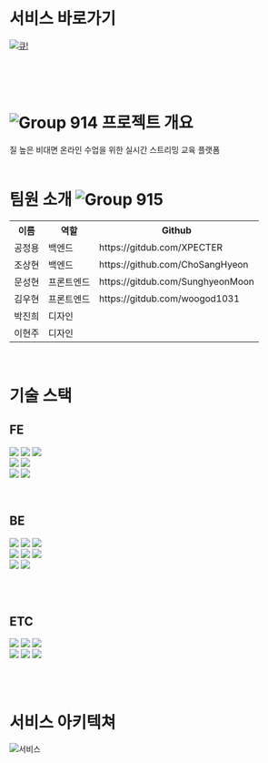 # 서비스 바로가기
[![큐!](https://user-images.githubusercontent.com/75469212/161385626-4f27e984-73a6-4dab-bd65-26e621277f2e.png)](everyque.com)

<br>
<br>
<br>

# ![Group 914](https://user-images.githubusercontent.com/75469212/161385687-89427e8a-f856-42e7-95c4-87de710b9efa.png) 프로젝트 개요
질 높은 비대면 온라인 수업을 위한 실시간 스트리밍 교육 플랫폼
<br>
<br>

# 팀원 소개 ![Group 915](https://user-images.githubusercontent.com/75469212/161385748-951e7cfb-8949-4610-90cc-4b9f4d3f7109.png)

<table>
  <tr>
    <th>이름</th>
    <th>역할</th>
    <th>Github</th>
  </tr>
    <tr>
    <td>공정용</td>
    <td>백엔드</td>
    <td>https://gitdub.com/XPECTER</td>
  </tr>
    <tr>
    <td>조상현</td>
    <td>백엔드</td>
    <td>https://github.com/ChoSangHyeon</td>
  </tr>
  <tr>
    <td>문성현</td>
    <td>프론트엔드</td>
    <td>https://gitdub.com/SunghyeonMoon</td>
  </tr>  
  <tr>
    <td>김우현</td>
    <td>프론트엔드</td>
    <td>https://gitdub.com/woogod1031</td>
  </tr>
    <tr>
    <td>박진희</td>
    <td>디자인</td>
    <td></td>
  </tr>
    <tr>
    <td>이현주</td>
    <td>디자인</td>
    <td></td>
  </tr>
</table>

<br>

# 기술 스택

## FE

<img src="https://img.shields.io/badge/React-61DAFB?style=for-the-badge&logo=React&logoColor=000000"/> <img src="https://img.shields.io/badge/Redux-764ABC?style=for-the-badge&logo=Redux&logoColor=FFFFFF"/> <img src="https://img.shields.io/badge/TypeScript-3178C6?style=for-the-badge&logo=TypeScript&logoColor=FFFFFF"/>  
<img src="https://img.shields.io/badge/styled-components-DB7093?style=for-the-badge&logo=styled-components&logoColor=FFFFFF"/>
<img src="https://img.shields.io/badge/Router-CA4245?style=for-the-badge&logo=React Router&logoColor=FFFFFF"/>
<br>
<img src="https://img.shields.io/badge/Socket.io-010101?style=for-the-badge&logo=Socket.io&logoColor=FFFFFF"/>
<img src="https://img.shields.io/badge/JSON Web Tokens-000000?style=for-the-badge&logo=JSON Web Tokens&logoColor=FFFFFF"/>

<br />


## BE

<img src="https://img.shields.io/badge/NestJS-E0234E?style=for-the-badge&logo=NestJS&logoColor=FFFFFF"/> <img src="https://img.shields.io/badge/TypeScript-3178C6?style=for-the-badge&logo=TypeScript&logoColor=FFFFFF"/> <img src="https://img.shields.io/badge/MySQL-4479A1?style=for-the-badge&logo=MySQL&logoColor=000000"/>  
<img src="https://img.shields.io/badge/Jenkins-D24939?style=for-the-badge&logo=Jenkins&logoColor=000000"/>
<img src="https://img.shields.io/badge/Docker-2496ED?style=for-the-badge&logo=Docker&logoColor=000000"/>
<img src="https://img.shields.io/badge/FFmpeg-007808?style=for-the-badge&logo=FFmpeg&logoColor=000000"/>
<br>
<img src="https://img.shields.io/badge/Socket.io-010101?style=for-the-badge&logo=Socket.io&logoColor=FFFFFF"/>
<img src="https://img.shields.io/badge/JSON Web Tokens-000000?style=for-the-badge&logo=JSON Web Tokens&logoColor=FFFFFF"/>

<br>
<br>

## ETC

<img src="https://img.shields.io/badge/Amazon AWS-232F3E?style=for-the-badge&logo=Amazon AWS&logoColor=FFFFFF"/> <img src="https://img.shields.io/badge/GitHub Actions-2088FF?style=for-the-badge&logo=GitHub Actions&logoColor=FFFFFF"/> <img src="https://img.shields.io/badge/OBS Studio-302E31?style=for-the-badge&logo=OBS Studio&logoColor=000000"/>
<br>
<img src="https://img.shields.io/badge/ESLint-4B32C3?style=for-the-badge&logo=ESLint&logoColor=FFFFFF"/> <img src="https://img.shields.io/badge/Prettier-F7B93E?style=for-the-badge&logo=Prettier&logoColor=FFFFFF"/> <img src="https://img.shields.io/badge/Figma-F24E1E?style=for-the-badge&logo=Figma&logoColor=FFFFFF"/>

<br>
<br>

# 서비스 아키텍쳐
![서비스 ](https://user-images.githubusercontent.com/75469212/161908137-bfbe31e2-6583-44ad-8d0e-377060646fcd.png)

